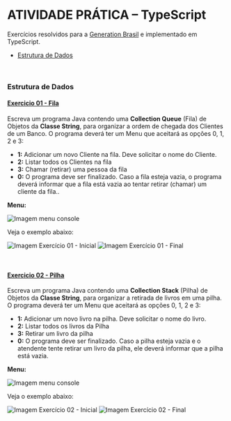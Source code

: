 # ATIVIDADE PRÁTICA – TypeScript

Exercícios resolvidos para a [Generation Brasil](https://brazil.generation.org/) e implementado em TypeScript.

- [Estrutura de Dados](#estrutura-de-dados)

<br/>

### Estrutura de Dados

#### [Exercicio 01 - Fila](1_Estrutura_De_Dados/ex01_fila.ts)

Escreva um programa Java contendo uma **Collection Queue** (Fila) de Objetos da **Classe String**, para organizar a ordem de chegada dos Clientes de um Banco. O programa deverá ter um Menu que aceitará as opções 0, 1, 2 e 3:
- **1:** Adicionar um novo Cliente na fila. Deve solicitar o nome do Cliente.
- **2:** Listar todos os Clientes na fila
- **3:** Chamar (retirar) uma pessoa da fila 
- **0:** O programa deve ser finalizado. 
Caso a fila esteja vazia, o programa deverá informar que a fila está vazia ao tentar retirar (chamar) um cliente da fila..

**Menu:**

![Imagem menu console](https://res.cloudinary.com/dklehn5qt/image/upload/v1712021029/generation_brasil/exercicios/typescript/1_Estrutura_De_Dados/ex01_log_miu4hd.png)

Veja o exemplo abaixo:


![Imagem Exercício 01 - Inicial](https://res.cloudinary.com/dklehn5qt/image/upload/v1712021024/generation_brasil/exercicios/typescript/1_Estrutura_De_Dados/ex01_initial_pggri6.png)
![Imagem Exercício 01 - Final](https://res.cloudinary.com/dklehn5qt/image/upload/v1712021023/generation_brasil/exercicios/typescript/1_Estrutura_De_Dados/ex01_finish_kzw6jp.png)



<br/>

#### [Exercicio 02 - Pilha](1_Estrutura_De_Dados/ex02_pilha.ts)

Escreva um programa Java contendo uma **Collection Stack** (Pilha) de Objetos da **Classe String**, para organizar a retirada de livros em uma pilha. O programa deverá ter um Menu que aceitará as opções 0, 1, 2 e 3:
- **1:** Adicionar um novo livro na pilha. Deve solicitar o nome do livro.
- **2:** Listar todos os livros da Pilha
- **3:** Retirar um livro da pilha 
- **0:** O programa deve ser finalizado. 
Caso a pilha esteja vazia e o atendente tente retirar um livro da pilha, ele deverá informar que a pilha está vazia.

**Menu:**

![Imagem menu console](https://res.cloudinary.com/dklehn5qt/image/upload/v1712021027/generation_brasil/exercicios/typescript/1_Estrutura_De_Dados/ex02_log_xrxmxw.png)

Veja o exemplo abaixo:

![Imagem Exercício 02 - Inicial](https://res.cloudinary.com/dklehn5qt/image/upload/v1712021020/generation_brasil/exercicios/typescript/1_Estrutura_De_Dados/ex02_initial_bgjrii.png)
![Imagem Exercício 02 - Final](https://res.cloudinary.com/dklehn5qt/image/upload/v1712021022/generation_brasil/exercicios/typescript/1_Estrutura_De_Dados/ex02_finish_mefjmu.png)

<br/>

